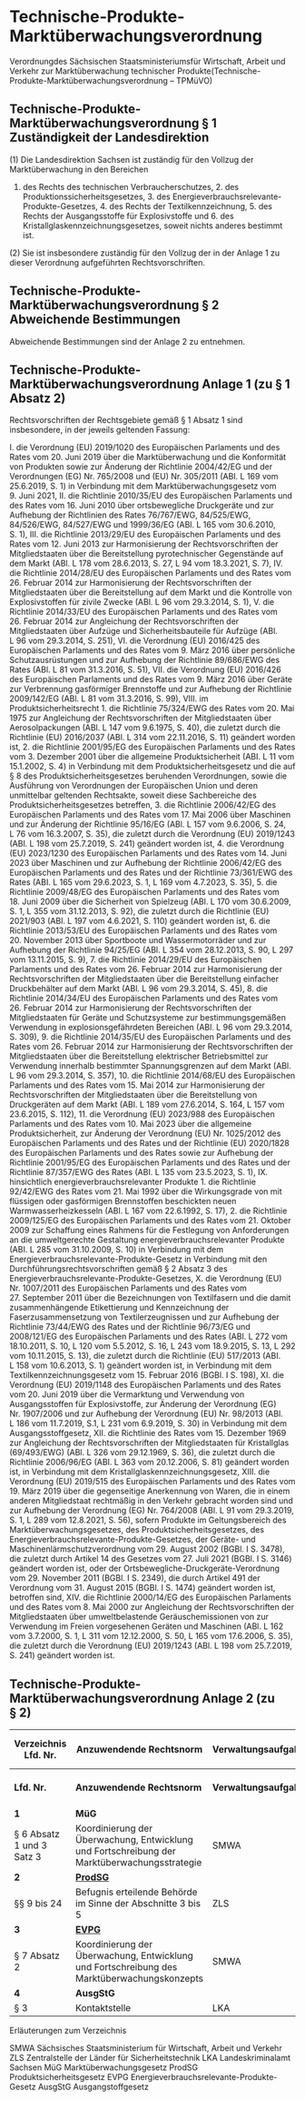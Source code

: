 # Technische-Produkte-Marktüberwachungsverordnung

Verordnungdes Sächsischen Staatsministeriumsfür Wirtschaft, Arbeit und Verkehr zur Marktüberwachung technischer Produkte(Technische-Produkte-Marktüberwachungsverordnung – TPMüVO)

## Technische-Produkte-Marktüberwachungsverordnung § 1 Zuständigkeit der Landesdirektion

(1) Die Landesdirektion Sachsen ist zuständig für den Vollzug der Marktüberwachung in den Bereichen

1. des Rechts des technischen Verbraucherschutzes, 2. des Produktionssicherheitsgesetzes, 3. des Energieverbrauchsrelevante-Produkte-Gesetzes, 4. des Rechts der Textilkennzeichnung, 5. des Rechts der Ausgangsstoffe für Explosivstoffe und 6. des Kristallglaskennzeichnungsgesetzes, soweit nichts anderes bestimmt ist.

(2) Sie ist insbesondere zuständig für den Vollzug der in der Anlage 1 zu dieser Verordnung aufgeführten Rechtsvorschriften.


## Technische-Produkte-Marktüberwachungsverordnung § 2 Abweichende Bestimmungen

Abweichende Bestimmungen sind der Anlage 2 zu entnehmen.


## Technische-Produkte-Marktüberwachungsverordnung Anlage 1 (zu § 1 Absatz 2)

Rechtsvorschriften der Rechtsgebiete gemäß § 1 Absatz 1 sind insbesondere, in der jeweils geltenden Fassung:

I. die Verordnung (EU) 2019/1020 des Europäischen Parlaments und des Rates vom 20. Juni 2019 über die Marktüberwachung und die Konformität von Produkten sowie zur Änderung der Richtlinie 2004/42/EG und der Verordnungen (EG) Nr. 765/2008 und (EU) Nr. 305/2011 (ABI. L 169 vom 25.6.2019, S. 1) in Verbindung mit dem Marktüberwachungsgesetz vom 9. Juni 2021, II. die Richtlinie 2010/35/EU des Europäischen Parlaments und des Rates vom 16. Juni 2010 über ortsbewegliche Druckgeräte und zur Aufhebung der Richtlinien des Rates 76/767/EWG, 84/525/EWG, 84/526/EWG, 84/527/EWG und 1999/36/EG (ABl. L 165 vom 30.6.2010, S. 1), III. die Richtlinie 2013/29/EU des Europäischen Parlaments und des Rates vom 12. Juni 2013 zur Harmonisierung der Rechtsvorschriften der Mitgliedstaaten über die Bereitstellung pyrotechnischer Gegenstände auf dem Markt (ABl. L 178 vom 28.6.2013, S. 27, L 94 vom 18.3.2021, S. 7), IV. die Richtlinie 2014/28/EU des Europäischen Parlaments und des Rates vom 26. Februar 2014 zur Harmonisierung der Rechtsvorschriften der Mitgliedstaaten über die Bereitstellung auf dem Markt und die Kontrolle von Explosivstoffen für zivile Zwecke (ABl. L 96 vom 29.3.2014, S. 1), V. die Richtlinie 2014/33/EU des Europäischen Parlaments und des Rates vom 26. Februar 2014 zur Angleichung der Rechtsvorschriften der Mitgliedstaaten über Aufzüge und Sicherheitsbauteile für Aufzüge (ABl. L 96 vom 29.3.2014, S. 251), VI. die Verordnung (EU) 2016/425 des Europäischen Parlaments und des Rates vom 9. März 2016 über persönliche Schutzausrüstungen und zur Aufhebung der Richtlinie 89/686/EWG des Rates (ABl. L 81 vom 31.3.2016, S. 51), VII. die Verordnung (EU) 2016/426 des Europäischen Parlaments und des Rates vom 9. März 2016 über Geräte zur Verbrennung gasförmiger Brennstoffe und zur Aufhebung der Richtlinie 2009/142/EG (ABl. L 81 vom 31.3.2016, S. 99), VIII. im Produktsicherheitsrecht 1. die Richtlinie 75/324/EWG des Rates vom 20. Mai 1975 zur Angleichung der Rechtsvorschriften der Mitgliedstaaten über Aerosolpackungen (ABl. L 147 vom 9.6.1975, S. 40), die zuletzt durch die Richtlinie (EU) 2016/2037 (ABl. L 314 vom 22.11.2016, S. 11) geändert worden ist, 2. die Richtlinie 2001/95/EG des Europäischen Parlaments und des Rates vom 3. Dezember 2001 über die allgemeine Produktsicherheit (ABI. L 11 vom 15.1.2002, S. 4) in Verbindung mit dem Produktsicherheitsgesetz und die auf § 8 des Produktsicherheitsgesetzes beruhenden Verordnungen, sowie die Ausführung von Verordnungen der Europäischen Union und deren unmittelbar geltenden Rechtsakte, soweit diese Sachbereiche des Produktsicherheitsgesetzes betreffen, 3. die Richtlinie 2006/42/EG des Europäischen Parlaments und des Rates vom 17. Mai 2006 über Maschinen und zur Änderung der Richtlinie 95/16/EG (ABl. L 157 vom 9.6.2006, S. 24, L 76 vom 16.3.2007, S. 35), die zuletzt durch die Verordnung (EU) 2019/1243 (ABl. L 198 vom 25.7.2019, S. 241) geändert worden ist, 4. die Verordnung (EU) 2023/1230 des Europäischen Parlaments und des Rates vom 14. Juni 2023 über Maschinen und zur Aufhebung der Richtlinie 2006/42/EG des Europäischen Parlaments und des Rates und der Richtlinie 73/361/EWG des Rates (ABI. L 165 vom 29.6.2023, S. 1, L 169 vom 4.7.2023, S. 35), 5. die Richtlinie 2009/48/EG des Europäischen Parlaments und des Rates vom 18. Juni 2009 über die Sicherheit von Spielzeug (ABl. L 170 vom 30.6.2009, S. 1, L 355 vom 31.12.2013, S. 92), die zuletzt durch die Richtlinie (EU) 2021/903 (ABl. L 197 vom 4.6.2021, S. 110) geändert worden ist, 6. die Richtlinie 2013/53/EU des Europäischen Parlaments und des Rates vom 20. November 2013 über Sportboote und Wassermotorräder und zur Aufhebung der Richtlinie 94/25/EG (ABl. L 354 vom 28.12.2013, S. 90, L 297 vom 13.11.2015, S. 9), 7. die Richtlinie 2014/29/EU des Europäischen Parlaments und des Rates vom 26. Februar 2014 zur Harmonisierung der Rechtsvorschriften der Mitgliedstaaten über die Bereitstellung einfacher Druckbehälter auf dem Markt (ABl. L 96 vom 29.3.2014, S. 45), 8. die Richtlinie 2014/34/EU des Europäischen Parlaments und des Rates vom 26. Februar 2014 zur Harmonisierung der Rechtsvorschriften der Mitgliedstaaten für Geräte und Schutzsysteme zur bestimmungsgemäßen Verwendung in explosionsgefährdeten Bereichen (ABl. L 96 vom 29.3.2014, S. 309), 9. die Richtlinie 2014/35/EU des Europäischen Parlaments und des Rates vom 26. Februar 2014 zur Harmonisierung der Rechtsvorschriften der Mitgliedstaaten über die Bereitstellung elektrischer Betriebsmittel zur Verwendung innerhalb bestimmter Spannungsgrenzen auf dem Markt (ABl. L 96 vom 29.3.2014, S. 357), 10. die Richtlinie 2014/68/EU des Europäischen Parlaments und des Rates vom 15. Mai 2014 zur Harmonisierung der Rechtsvorschriften der Mitgliedstaaten über die Bereitstellung von Druckgeräten auf dem Markt (ABl. L 189 vom 27.6.2014, S. 164, L 157 vom 23.6.2015, S. 112), 11. die Verordnung (EU) 2023/988 des Europäischen Parlaments und des Rates vom 10. Mai 2023 über die allgemeine Produktsicherheit, zur Änderung der Verordnung (EU) Nr. 1025/2012 des Europäischen Parlaments und des Rates und der Richtlinie (EU) 2020/1828 des Europäischen Parlaments und des Rates sowie zur Aufhebung der Richtlinie 2001/95/EG des Europäischen Parlaments und des Rates und der Richtlinie 87/357/EWG des Rates (ABI. L 135 vom 23.5.2023, S. 1), IX. hinsichtlich energieverbrauchsrelevanter Produkte 1. die Richtlinie 92/42/EWG des Rates vom 21. Mai 1992 über die Wirkungsgrade von mit flüssigen oder gasförmigen Brennstoffen beschickten neuen Warmwasserheizkesseln (ABl. L 167 vom 22.6.1992, S. 17), 2. die Richtlinie 2009/125/EG des Europäischen Parlaments und des Rates vom 21. Oktober 2009 zur Schaffung eines Rahmens für die Festlegung von Anforderungen an die umweltgerechte Gestaltung energieverbrauchsrelevanter Produkte (ABI. L 285 vom 31.10.2009, S. 10) in Verbindung mit dem Energieverbrauchsrelevante-Produkte-Gesetz in Verbindung mit den Durchführungsrechtsvorschriften gemäß § 2 Absatz 3 des Energieverbrauchsrelevante-Produkte-Gesetzes, X. die Verordnung (EU) Nr. 1007/2011 des Europäischen Parlaments und des Rates vom 27. September 2011 über die Bezeichnungen von Textilfasern und die damit zusammenhängende Etikettierung und Kennzeichnung der Faserzusammensetzung von Textilerzeugnissen und zur Aufhebung der Richtlinie 73/44/EWG des Rates und der Richtlinie 96/73/EG und 2008/121/EG des Europäischen Parlaments und des Rates (ABl. L 272 vom 18.10.2011, S. 10, L 120 vom 5.5.2012, S. 16, L 243 vom 18.9.2015, S. 13, L 292 vom 10.11.2015, S. 13), die zuletzt durch die Richtlinie (EU) 517/2013 (ABI. L 158 vom 10.6.2013, S. 1) geändert worden ist, in Verbindung mit dem Textilkennzeichnungsgesetz vom 15. Februar 2016 (BGBl. I S. 198), XI. die Verordnung (EU) 2019/1148 des Europäischen Parlaments und des Rates vom 20. Juni 2019 über die Vermarktung und Verwendung von Ausgangsstoffen für Explosivstoffe, zur Änderung der Verordnung (EG) Nr. 1907/2006 und zur Aufhebung der Verordnung (EU) Nr. 98/2013 (ABl. L 186 vom 11.7.2019, S.1, L 231 vom 6.9.2019, S. 30) in Verbindung mit dem Ausgangsstoffgesetz, XII. die Richtlinie des Rates vom 15. Dezember 1969 zur Angleichung der Rechtsvorschriften der Mitgliedstaaten für Kristallglas (69/493/EWG) (ABl. L 326 vom 29.12.1969, S. 36), die zuletzt durch die Richtlinie 2006/96/EG (ABI. L 363 vom 20.12.2006, S. 81) geändert worden ist, in Verbindung mit dem Kristallglaskennzeichnungsgesetz, XIII. die Verordnung (EU) 2019/515 des Europäischen Parlaments und des Rates vom 19. März 2019 über die gegenseitige Anerkennung von Waren, die in einem anderen Mitgliedstaat rechtmäßig in den Verkehr gebracht worden sind und zur Aufhebung der Verordnung (EG) Nr. 764/2008 (ABl. L 91 vom 29.3.2019, S. 1, L 289 vom 12.8.2021, S. 56), sofern Produkte im Geltungsbereich des Marktüberwachungsgesetzes, des Produktsicherheitsgesetzes, des Energieverbrauchsrelevante-Produkte-Gesetzes, der Geräte- und Maschinenlärmschutzverordnung vom 29. August 2002 (BGBl. I S. 3478), die zuletzt durch Artikel 14 des Gesetzes vom 27. Juli 2021 (BGBl. I S. 3146) geändert worden ist, oder der Ortsbewegliche-Druckgeräte-Verordnung vom 29. November 2011 (BGBl. I S. 2349), die durch Artikel 491 der Verordnung vom 31. August 2015 (BGBl. I S. 1474) geändert worden ist, betroffen sind, XIV. die Richtlinie 2000/14/EG des Europäischen Parlaments und des Rates vom 8. Mai 2000 zur Angleichung der Rechtsvorschriften der Mitgliedstaaten über umweltbelastende Geräuschemissionen von zur Verwendung im Freien vorgesehenen Geräten und Maschinen (ABl. L 162 vom 3.7.2000, S. 1, L 311 vom 12.12.2000, S. 50, L 165 vom 17.6.2006, S. 35), die zuletzt durch die Verordnung (EU) 2019/1243 (ABl. L 198 vom 25.7.2019, S. 241) geändert worden ist. 
## Technische-Produkte-Marktüberwachungsverordnung Anlage 2 (zu § 2)

Verzeichnis  Lfd. Nr. | Anzuwendende Rechtsnorm | Verwaltungsaufgabe | Zuständige Behörde oder Stelle  
---|---|---|---  
**Lfd. Nr.** | **Anzuwendende Rechtsnorm** | **Verwaltungsaufgabe** | **Zuständige Behörde oder Stelle**  
**1** | **MüG** |  |   
| § 6 Absatz 1 und 3 Satz 3  | Koordinierung der Überwachung, Entwicklung und Fortschreibung der Marktüberwachungsstrategie | SMWA  
**2** | **[ProdSG](/federal_laws/491/redirect "Gesetz über die Bereitstellung von Produkten auf dem Markt")** |  |   
| §§ 9 bis 24 | Befugnis erteilende Behörde im Sinne der Abschnitte 3 bis 5 | ZLS  
**3** | **[EVPG](/federal_laws/713/redirect "Gesetz über die umweltgerechte Gestaltung energieverbrauchsrelevanter Produkte")** |  |   
| § 7 Absatz 2 | Koordinierung der Überwachung, Entwicklung und Fortschreibung des Marktüberwachungskonzepts | SMWA  
**4** | **AusgStG** |  |   
| § 3 | Kontaktstelle | LKA


Erläuterungen zum Verzeichnis

SMWA Sächsisches Staatsministerium für Wirtschaft, Arbeit und Verkehr ZLS Zentralstelle der Länder für Sicherheitstechnik LKA Landeskriminalamt Sachsen MüG Marktüberwachungsgesetz ProdSG Produktsicherheitsgesetz EVPG Energieverbrauchsrelevante-Produkte-Gesetz AusgStG Ausgangstoffgesetz 